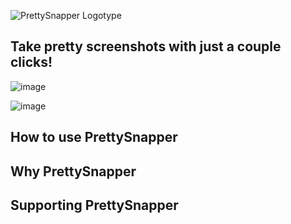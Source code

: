 ![PrettySnapper Logotype](https://github.com/iuriineves/PrettySnapper/assets/60155360/7e8cdd99-d703-4a8c-b402-e9229d0714a3)

## Take pretty screenshots with just a couple clicks!

![image](https://github.com/iuriineves/PrettySnapper/assets/60155360/e4aa1c56-d1f1-4561-9b9d-cbd69e0b2e7e)

![image](https://github.com/iuriineves/PrettySnapper/assets/60155360/a5d91bc6-a7e9-4adf-b628-77085cf8e290)

## How to use PrettySnapper

## Why PrettySnapper

## Supporting PrettySnapper
